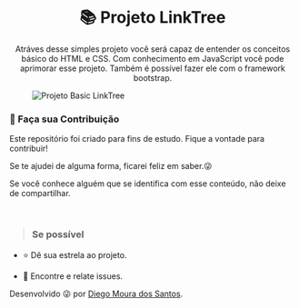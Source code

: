 <h1 align="center"> 📚 Projeto LinkTree  </h1>

<p align="center"> Atráves desse simples projeto você será capaz de entender os conceitos 
básico do HTML e CSS. Com conhecimento em JavaScript você pode aprimorar esse projeto. Também é
possível fazer ele com o framework bootstrap.</p>

<figure>
    <img src="linktree.jpg"alt="Projeto Basic LinkTree">
</figure>

<h3> 🤝 Faça sua Contribuição </h3>
<p>
Este repositório foi criado para fins de estudo. Fique a vontade para contribuir!

Se te ajudei de alguma forma, ficarei feliz em saber.😜

Se você conhece alguém que se identifica com esse conteúdo, não deixe de compartilhar.

</p></br>

> <h3>Se possível</h3>

<p>

- ⭐️ Dê sua estrela ao projeto.

- 🐛 Encontre e relate issues.
</p>

Desenvolvido 😜 por [Diego Moura dos Santos](https://www.linkedin.com/in/diegomouradossantos/).
